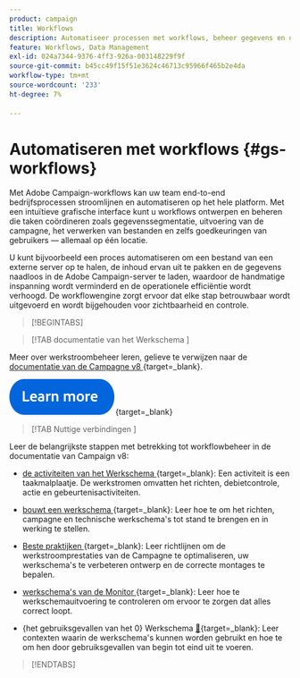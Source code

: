 ```yaml
---
product: campaign
title: Workflows
description: Automatiseer processen met workflows, beheer gegevens en doelgroepen, verzend berichten, en meer
feature: Workflows, Data Management
exl-id: 024a7344-9376-4ff3-926a-003148229f9f
source-git-commit: b45cc49f15f51e3624c46713c95966f465b2e4da
workflow-type: tm+mt
source-wordcount: '233'
ht-degree: 7%

---
```


# Automatiseren met workflows {#gs-workflows}

Met Adobe Campaign-workflows kan uw team end-to-end bedrijfsprocessen stroomlijnen en automatiseren op het hele platform. Met een intuïtieve grafische interface kunt u workflows ontwerpen en beheren die taken coördineren zoals gegevenssegmentatie, uitvoering van de campagne, het verwerken van bestanden en zelfs goedkeuringen van gebruikers — allemaal op één locatie.

U kunt bijvoorbeeld een proces automatiseren om een bestand van een externe server op te halen, de inhoud ervan uit te pakken en de gegevens naadloos in de Adobe Campaign-server te laden, waardoor de handmatige inspanning wordt verminderd en de operationele efficiëntie wordt verhoogd. De workflowengine zorgt ervoor dat elke stap betrouwbaar wordt uitgevoerd en wordt bijgehouden voor zichtbaarheid en controle.

>[!BEGINTABS]

>[!TAB  documentatie van het Werkschema ]

Meer over werkstroombeheer leren, gelieve te verwijzen naar de [ documentatie van de Campagne v8 ](https://experienceleague.adobe.com/docs/campaign/automation/workflows/introduction/about-workflows.html){target=_blank}.


[![afbeelding](../../assets/do-not-localize/learn-more-button.svg)](https://experienceleague.adobe.com/docs/campaign/automation/workflows/introduction/about-workflows.html){target=_blank}


>[!TAB  Nuttige verbindingen ]

Leer de belangrijkste stappen met betrekking tot workflowbeheer in de documentatie van Campaign v8:

* [ de activiteiten van het Werkschema ](https://experienceleague.adobe.com/docs/campaign/automation/workflows/wf-activities/activities.html){target=_blank}: Een activiteit is een taakmalplaatje. De werkstromen omvatten het richten, debietcontrole, actie en gebeurtenisactiviteiten.

* [ bouwt een werkschema ](https://experienceleague.adobe.com/docs/campaign/automation/workflows/introduction/build-a-workflow.html){target=_blank}: Leer hoe te om het richten, campagne en technische werkschema&#39;s tot stand te brengen en in werking te stellen.

* [ Beste praktijken ](https://experienceleague.adobe.com/docs/campaign/automation/workflows/introduction/workflow-best-practices.html){target=_blank}: Leer richtlijnen om de werkstroomprestaties van de Campagne te optimaliseren, uw werkschema&#39;s te verbeteren ontwerp en de correcte montages te bepalen.

* [ werkschema&#39;s van de Monitor ](https://experienceleague.adobe.com/docs/campaign/automation/workflows/monitoring-workflows/monitor-workflow-execution.html){target=_blank}: Leer hoe te werkschemauitvoering te controleren om ervoor te zorgen dat alles correct loopt.

* {het gebruiksgevallen van het 0} Werkschema [&#128279;](https://experienceleague.adobe.com/docs/campaign/automation/workflows/use-cases/workflow-use-cases.html){target=_blank}: Leer contexten waarin de werkschema&#39;s kunnen worden gebruikt en hoe te om hen door gebruiksgevallen van begin tot eind uit te voeren.


>[!ENDTABS]





<!--

Adobe Campaign uses workflows to:

* Carry out targeting campaigns. [Learn more](building-a-workflow.md#implementation-steps-)
* Build campaigns: for each campaign, the **[!UICONTROL Workflow]** tab lets you build the target and create the deliveries. [Learn more](building-a-workflow.md#campaign-workflows)
* Perform technical processes: cleanup, collecting tracking information or provisional calculations. [Learn more](building-a-workflow.md#technical-workflows)

A workflow can mean both a process definition (the workflow model, which is a representation of what is supposed to happen) and an instance of this process (a workflow instance, which is a representation of what is actually happening).

The workflow template describes the various tasks to be performed and how they are linked together. The task templates are called activities and are represented by icons. They are linked together by transitions.

![](assets/example1.png)

Each workflow contains:

* **[!UICONTROL Activities]**

  An activity describes a task template. The various activities available are represented on the diagram by icons. Each type has common properties and specific properties. For example, while all activities have a name and label, only the **[!UICONTROL Approval]** activity has an assignment.

  In a workflow diagram, a given activity can produce multiple tasks, in particular when there is a loop or recurrent (periodic) actions.

  All workflow activities are listed in [this section](about-activities.md), including use cases and samples.

* **[!UICONTROL Transitions]**

  Transitions enable you to link activities and to define their sequence. A transition links a source activity to a destination activity. There are several sorts of transitions, which depend on the source activity. Some transitions have additional parameters such as a duration, a condition or a filter.

  A transition which is not linked to a destination activity is colored orange and the arrow head is shown as a diamond.

  >[!NOTE]
  >
  >A workflow containing unterminated transitions can still be executed: a warning message will be generated and the workflow will pause once it reaches the transition but it will not generate an error. It is thus possible to start a workflow without it being finished and to add to it as you go along.

  For more information about how to build a workflow, refer to [this section](building-a-workflow.md).

* **[!UICONTROL Worktables]**

  The worktable contains all the information carried by the transition. Each workflow uses several worktables. The data conveyed in these tables can be accelerated and used throughout the workflow's life cycle, as long as it is not purged. Indeed, unneeded tables are purged each time the workflow is passivated, and possibly during the execution of the largest workflows to avoid overloading the server.

  Learn more on workflow data and tables in [this section](how-to-use-workflow-data.md).

## Key principles and best practices{#principles-workflows}

Refer to these sections to find guidance and best practices to automate processes with workflows:

* Learn more about workflow activities in [this page](how-to-use-workflow-data.md).
* Learn how to build a workflow in [this section](building-a-workflow.md).
* Discover how to use workflows to import data in Campaign in [this section](../../platform/using/import-export-workflows.md).
* Workflow best practices are detailed in [this page](workflow-best-practices.md).
* Find guidance about workflow execution in [this section](starting-a-workflow.md).
* Learn how to monitor workflows in [this page](monitoring-workflow-execution.md).
* Learn how to grant access to users to use workflows in [this page](managing-rights.md).

-->